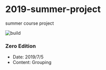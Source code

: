 # 2019-summer-project
summer course project

![build](https://travis-ci.org/codyly/2019-summer-project.svg?branch=master)


### Zero Edition

* Date: 2019/7/5
* Content: Grouping





